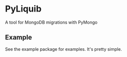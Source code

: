 # PyLiquib

A tool for MongoDB migrations with PyMongo

## Example

See the example package for examples. It's pretty simple.